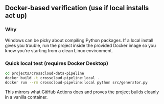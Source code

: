 Docker-based verification (use if local installs act up)
------------------------------------------------------

### Why
Windows can be picky about compiling Python packages. If a local install gives you trouble, run the project inside the provided Docker image so you know you're starting from a clean Linux environment.

### Quick local test (requires Docker Desktop)
```bash
cd projects/crosscloud-data-pipeline
docker build -t crosscloud-pipeline:local .
docker run --rm crosscloud-pipeline:local python src/generator.py
```

This mirrors what GitHub Actions does and proves the project builds cleanly in a vanilla container.


